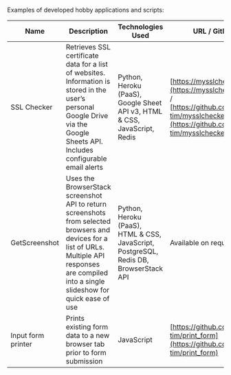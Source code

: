 Examples of developed hobby applications and scripts:

| Name               | Description                                                                                                                                                                                         | Technologies Used                                                                     | URL / GitHub                                                                                                                                            |
| ------------------ | --------------------------------------------------------------------------------------------------------------------------------------------------------------------------------------------------- | ------------------------------------------------------------------------------------- | ------------------------------------------------------------------------------------------------------------------------------------------------------- |
| SSL Checker        | Retrieves SSL certificate data for a list of websites. Information is stored in the user’s personal Google Drive via the Google Sheets API. Includes configurable email alerts                      | Python, Heroku (PaaS), Google Sheet API v3, HTML & CSS, JavaScript, Redis             | [https://mysslchecker.com](https://mysslchecker.com) / [https://github.com/rintin-tim/mysslchecker.git](https://github.com/rintin-tim/mysslchecker.git) |
| GetScreenshot      | Uses the BrowserStack screenshot API to return screenshots from selected browsers and devices for a list of URLs. Multiple API responses are compiled into a single slideshow for quick ease of use | Python, Heroku (PaaS), HTML & CSS, JavaScript, PostgreSQL, Redis DB, BrowserStack API | Available on request                                                                                                                                    |
| Input form printer | Prints existing form data to a new browser tab prior to form submission                                                                                                                             | JavaScript                                                                            | [https://github.com/rintin-tim/print_form](https://github.com/rintin-tim/print_form)                                                                    |
